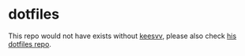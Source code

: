 # dotfiles

This repo would not have exists without [keesvv](https://github.com/keesvv), please also check [his dotfiles repo](https://github.com/keesvv/dotfiles).
